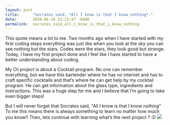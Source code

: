 ```yaml
---
layout: post
title:      "Socrates said, *All I know is that I know nothing*."
date:       2020-06-18 12:23:47 -0400
permalink:  socrates_said_all_i_know_is_that_i_know_nothing
---
```



 This quote means a lot to me.
Two months ago when I have started with my first coding steps everything was just like when you look at the sky you can see nothing but the stars.
Codes were the stars, they look good but strange. 
Today, I have my first project done and I feel like I have started to have a better understanding about coding.

My Cli project is about a Cocktail program. No one can remember everything, but we have this bartender where he has no internet and has to craft specific cocktails and that’s where he can get help by my cocktail program.
He can get information about the glass type, ingredients and instructions.
This was a huge step for me and I believe that I’m going to take even bigger steps!


But I will never forget that Socrates said, "All I know is that I know nothing”
To me this means there is always something to learn no matter how much you know!! 
Then, lets continue with learning what’s the next project ?  :D
![](https://miro.medium.com/proxy/1*5GuGdaGOv5n-jP0lkYn54g.jpeghttp://)

